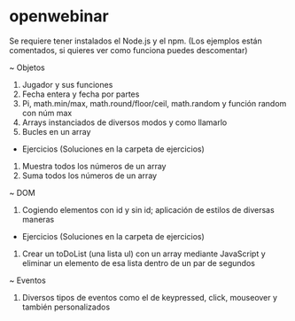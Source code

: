 # openwebinar
Se requiere tener instalados el Node.js y el npm.
(Los ejemplos están comentados, si quieres ver como funciona puedes descomentar)

~ Objetos
1) Jugador y sus funciones
2) Fecha entera y fecha por partes
3) Pi, math.min/max, math.round/floor/ceil, math.random y función random con núm max
4) Arrays instanciados de diversos modos y como llamarlo
5) Bucles en un array

- Ejercicios (Soluciones en la carpeta de ejercicios)
1) Muestra todos los números de un array
2) Suma todos los números de un array

~ DOM
1) Cogiendo elementos con id y sin id; aplicación de estilos de diversas maneras

- Ejercicios (Soluciones en la carpeta de ejercicios)
1) Crear un toDoList (una lista ul) con un array mediante JavaScript y eliminar un elemento de esa lista dentro de un par de segundos

~ Eventos
1) Diversos tipos de eventos como el de keypressed, click, mouseover y también personalizados
